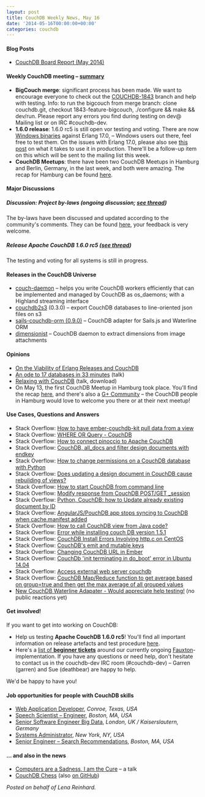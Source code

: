 ```yaml
---
layout: post
title: CouchDB Weekly News, May 16
date: '2014-05-16T00:00:00+00:00'
categories: couchdb
---
```

<h4>Blog Posts</h4>
<ul>
	<li><a href="https://blogs.apache.org/couchdb/entry/board_report_may_2014">CouchDB Board Report (May 2014)</a></li>
</ul>
<h4>Weekly CouchDB meeting – <a href="http://wilderness.apache.org/archives/couchdb-meeting-14_05_2014-6930.html">summary</a></h4>
<ul>
	<li><strong>BigCouch merge</strong>: significant process has been made. We want to encourage everyone to check out the <a href="https://issues.apache.org/jira/browse/COUCHDB-1843">COUCHDB-1843</a> branch and help with testing. Info: to run the bigcouch from merge branch: clone couchdb.git, checkout 1843-feature-bigcouch, ./configure &amp;&amp; make &amp;&amp; dev/run. Please report any errors you find during testing on dev@ Mailing list or on IRC #couchdb-dev.</li>
	<li><strong>1.6.0 release</strong>: 1.6.0 rc5 is still open vor testing and voting. There are now <a href="http://www.mail-archive.com/dev@couchdb.apache.org/msg32610.html">Windows binaries</a> against Erlang 17.0, – Windows users out there, feel free to test them. On the issues with Erlang 17.0, please also see <a href="https://gist.github.com/chewbranca/07d9a6eed3da7b490b47">this post</a> on what it takes to use it in production. There'll be a follow-up item on this which will be sent to the mailing list this week.</li>
	<li><strong>CouchDB Meetups</strong>: there have been two CouchDB Meetups in Hamburg and Berlin, Germany, in the last week, and both were amazing. The recap for Hamburg can be found <a href="https://blogs.apache.org/couchdb/entry/recap_couchdb_meetup_hamburg_no">here</a>.</li>
</ul>
<h4>Major Discussions</h4>
<h5>Discussion: Project by-laws (ongoing discussion; <a href="http://markmail.org/search/?q=issues+with+terabytes+databases+list%3Aorg.apache.couchdb.user+order%3Adate-backward+date%3A201404#query:issues%20with%20terabytes%20databases%20list%3Aorg.apache.couchdb.user%20order%3Adate-backward%20date%3A200802-200810%20date%3A200812-201005%20date%3A201007-201303%20date%3A201305-201306%20date%3A201308-201404%20+page:1+mid:pxnd6vdpjuwjioqw+state:results">see thread</a>)</h5>
<p>The by-laws have been discussed and updated according to the community's comments. They can be found <a href="https://cwiki.apache.org/confluence/pages/viewpage.action?pageId=40511017">here</a>, your feedback is very welcome.</p>
<h5>Release Apache CouchDB 1.6.0 rc5 (<a href="http://markmail.org/search/?q=[VOTE]+Release+Apache+CouchDB+1.6.0-rc.5#query:[VOTE]%20Release%20Apache%20CouchDB%201.6.0-rc.5%20list%3Aorg.apache.couchdb.dev%20order%3Adate-backward+page:1+mid:j7dja2zetabzslhy+state:results">see thread</a>)</h5>
<p>The testing and voting for all systems is still in progress.</p>
<h4>Releases in the CouchDB Universe</h4>
<ul>
	<li><a href="https://www.npmjs.org/package/couch-daemon">couch-daemon</a> – helps you write CouchDB workers efficiently that can be implemented and managed by CouchDB as os_daemons; with a Highland streaming interface</li>
	<li><a href="https://t.co/UJdfUSNyY1">couchdb2s3</a> (0.3.0) – export CouchDB databases to line-oriented json files on s3</li>
	<li><a href="https://t.co/ZUZ3Vye8cK">sails-couchdb-orm (0.9.0)</a> – CouchDB adapter for Sails.js and Waterline ORM</li>
	<li><a href="https://github.com/jo/dimensionist">dimensionist</a> – CouchDB daemon to extract dimensions from image attachments</li>
</ul>
<h4>Opinions</h4>
<ul>
	<li><a href="https://gist.github.com/chewbranca/07d9a6eed3da7b490b47">On the Viability of Erlang Releases and CouchDB</a></li>
	<li><a href="http://slides.com/tobyhede/an-ode-to-17-database-in-33-minutes-railsconf-2014">An ode to 17 databases in 33 minutes</a> (talk)</li>
	<li><a href="http://andymatthews.net/read/2014/05/14/Slides-from-cfObjective,-Sass-and-CouchDB">Relaxing with CouchDB</a> (talk, download)</li>
	<li>On May 13, the first CouchDB Meetup in Hamburg took place. You'll find the recap <a href="https://blogs.apache.org/couchdb/entry/recap_couchdb_meetup_hamburg_no">here</a>, and there's also a <a href="https://plus.google.com/110705229183006710621/posts/6i87wTd7baa%20">G+ Community</a> – the CouchDB people in Hamburg would love to welcome you there or at their next meetup!</li>
</ul>
<h4>Use Cases, Questions and Answers</h4>
<ul>
	<li>Stack Overflow: <a class="question-hyperlink" href="http://stackoverflow.com/questions/23530243/how-to-have-ember-couchdb-kit-pull-data-from-a-view">How to have ember-couchdb-kit pull data from a view</a></li>
	<li>Stack Overflow: <a class="question-hyperlink" href="http://stackoverflow.com/questions/23524871/where-or-query-couchdb">WHERE OR Query - CouchDB</a></li>
	<li>Stack Overflow: <a class="question-hyperlink" href="http://stackoverflow.com/questions/23547803/how-to-connect-pinoccio-to-apache-couchdb">How to connect pinoccio to Apache CouchDB</a></li>
	<li>Stack Overflow: <a class="question-hyperlink" href="http://stackoverflow.com/questions/23561838/couchdb-all-docs-and-filter-design-documents-with-endkey">CouchDB, all_docs and filter design documents with endkey</a></li>
	<li>Stack Overflow: <a class="question-hyperlink" href="http://stackoverflow.com/questions/23566320/how-to-change-permissions-on-a-couchdb-database-with-python">How to change permissions on a CouchDB database with Python</a></li>
	<li>Stack Overflow: <a class="question-hyperlink" href="http://stackoverflow.com/questions/23584218/does-updating-a-design-document-in-couchdb-cause-rebuilding-of-views">Does updating a design document in CouchDB cause rebuilding of views?</a></li>
	<li>Stack Overflow: <a class="question-hyperlink" href="http://stackoverflow.com/questions/23575201/how-to-start-couchdb-from-command-line">How to start CouchDB from command line</a></li>
	<li>Stack Overflow: <a class="question-hyperlink" href="http://stackoverflow.com/questions/23583342/modify-response-from-couchdb-post-get-session">Modify response from CouchDB POST/GET _session</a></li>
	<li>Stack Overflow: <a class="question-hyperlink" href="http://stackoverflow.com/questions/23595909/python-couchdb-how-to-update-already-existing-document-by-id">Python, CouchDB: how to Update already existing document by ID</a></li>
	<li>Stack Overflow: <a class="question-hyperlink" href="http://stackoverflow.com/questions/23603658/angularjs-pouchdb-app-stops-syncing-to-couchdb-when-cache-manifest-added">AngularJS/PouchDB app stops syncing to CouchDB when cache.manifest added</a></li>
	<li>Stack Overflow: <a class="question-hyperlink" href="http://stackoverflow.com/questions/23602512/how-to-call-couchdb-view-from-java-code">How to call CouchDB view from Java code?</a></li>
	<li>Stack Overflow: <a class="question-hyperlink" href="http://stackoverflow.com/questions/23609174/error-while-installing-couch-db-version-1-5-1">Error while installing couch DB version 1.5.1</a></li>
	<li>Stack Overflow: <a class="question-hyperlink" href="http://stackoverflow.com/questions/23620758/couchdb-install-errors-involving-http-c-on-centos">CouchDB Install Errors Involving http.c on CentOS</a></li>
	<li>Stack Overflow: <a class="question-hyperlink" href="http://stackoverflow.com/questions/23645957/couchdbs-emit-and-mutable-keys">CouchDB's emit and mutable keys</a></li>
	<li>Stack Overflow: <a class="question-hyperlink" href="http://stackoverflow.com/questions/23619158/changing-couchdb-url-in-ember">Changing CouchDB URL in Ember</a></li>
	<li>Stack Overflow: <a class="question-hyperlink" href="http://stackoverflow.com/questions/23619981/couchdb-init-terminating-in-do-boot-error-in-ubuntu-14-04">CouchDb 'init terminating in do_boot' error in Ubuntu 14.04</a></li>
	<li>Stack Overflow: <a class="question-hyperlink" href="http://stackoverflow.com/questions/23656964/access-external-web-server-couchdb">Access external web server couchdb</a></li>
	<li>Stack Overflow: <a class="question-hyperlink" href="http://stackoverflow.com/questions/23667862/couchdb-map-reduce-function-to-get-average-based-on-group-true-and-then-get-the">CouchDB Map/Reduce function to get average based on group=true and then get the max average of all grouped values</a></li>
	<li><a href="https://groups.google.com/forum/#!topic/sailsjs/b-gdNMDFGKg"><span id="t-t" class="GKA2MROCBCC">New CouchDB Waterline Adapater - Would appreciate help testing!</span></a> (no public reactions yet)</li>
</ul>
<h4>Get involved!</h4>
If you want to get into working on CouchDB:
<ul>
	<li>Help us testing <strong>Apache CouchDB 1.6.0 rc5</strong>! You'll find all important information on release artefacts and test procedure <a href="http://mail-archives.apache.org/mod_mbox/couchdb-dev/201405.mbox/%3CCAKmKYaAoNeCyPf__zsqAg-YozQMawdSA3Br_ki8TrGszY1SwrQ%40mail.gmail.com%3E">here</a>.</li>
	<li>Here's a <a href="https://issues.apache.org/jira/browse/COUCHDB-2178?jql=project%20%3D%20COUCHDB%20AND%20component%20%3D%20Fauxton%20AND%20status%20%3D%20Open%20AND%20cf[12310270]%20%3D%20%22New%20Contributors%20Level%20%28Easy%29%22">list of <strong>beginner tickets</strong></a> around our currently ongoing <a href="https://www.youtube.com/watch?v=R8b4kXBF01s">Fauxton</a>-implementation. If you have any questions or need help, don't hesitate to contact us in the couchdb-dev IRC room (#couchdb-dev) – Garren (garren) and Sue (deathbear) are happy to help.</li>
</ul>
We'd be happy to have you!
<h4>Job opportunities for people with CouchDB skills</h4>
<ul>
	<li><a href="http://jobs.rubynow.com/jobs/6404">Web Application Developer</a>, <em>Conroe, Texas, USA</em></li>
	<li><a href="http://careers.stackoverflow.com/jobs/56828/speech-scientist-engineer-layer3tv">Speech Scientist – Engineer</a>, <em>Boston, MA, USA</em></li>
	<li><a href="http://careers.stackoverflow.com/jobs/56444/senior-software-engineer-big-data-m-f-netbiscuits?a=16Q1SZ4Q0&amp;searchTerm=couchdb">Senior Software Engineer Big Data</a>, <em>London, UK / Kaiserslautern, Germany</em></li>
	<li><a href="http://careers.stackoverflow.com/jobs/56630/systems-administrator-memorial-sloan-kettering?a=1745SIF20&amp;searchTerm=couchdb">Systems Administrator</a>, <em>New York, NY, USA</em></li>
	<li><a href="http://careers.stackoverflow.com/jobs/56832/sr-engineer-search-recommendations-layer3tv?a=17jmT6al2&amp;searchTerm=couchdb">Senior Engineer – Search Recommendations</a>, <em>Boston, MA, USA</em></li>
</ul>
<h4>… and also in the news</h4>
<ul>
	<li><a href="http://vimeo.com/95066828">Computers are a Sadness, I am the Cure</a> – a talk</li>
	<li><a href="http://chess.zipiweb.com/">CouchDB Chess</a> (also <a href="https://github.com/zipi/couchchess">on GitHub</a>)</li>
</ul>
<em>Posted on behalf of Lena Reinhard.</em>

